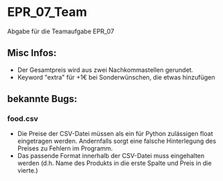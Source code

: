 # EPR_07_Team
Abgabe für die Teamaufgabe EPR_07

## Misc Infos:
- Der Gesamtpreis wird aus zwei Nachkommastellen gerundet.
- Keyword "extra" für +1€ bei Sonderwünschen, die etwas hinzufügen

## bekannte Bugs:
### food.csv
- Die Preise der CSV-Datei müssen als ein für Python zulässigen float eingetragen werden. Andernfalls sorgt eine falsche Hinterlegung des Preises zu Fehlern im Programm.
- Das passende Format innerhalb der CSV-Datei muss eingehalten werden (d.h. Name des Produkts in die erste Spalte und Preis in die vierte.)
